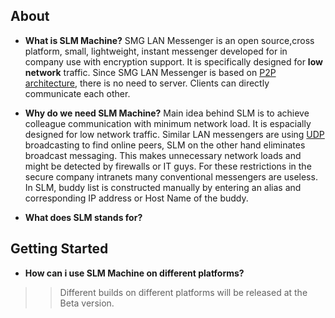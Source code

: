 ## About ##
  * **What is SLM Machine?**
SMG LAN Messenger is an open source,cross platform, small, lightweight, instant messenger developed for in company use with encryption support. It is specifically designed for **low network** traffic. Since SMG LAN Messenger is based on [P2P architecture](http://en.wikipedia.org/wiki/Peer-to-peer), there is no need to server. Clients can directly communicate each other.

  * **Why do we need SLM Machine?**
Main idea behind SLM is to achieve colleague communication with minimum network load. It is espacially designed for low network traffic. Similar LAN messengers are using [UDP](http://en.wikipedia.org/wiki/User_Datagram_Protocol) broadcasting to find online peers, SLM on the other hand eliminates broadcast messaging. This makes unnecessary network loads and might be detected by firewalls or IT guys. For these restrictions in the secure company intranets many conventional messengers are useless. In SLM, buddy list is constructed manually by entering an alias and corresponding IP address or Host Name of the buddy.
  * **What does SLM stands for?**

## Getting Started ##
  * **How can i use SLM Machine on different platforms?**
> > Different builds on different platforms will be released at the Beta version.
